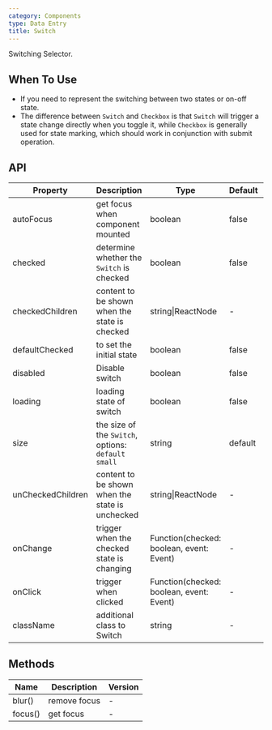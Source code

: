 ```yaml
---
category: Components
type: Data Entry
title: Switch
---
```


Switching Selector.

## When To Use

- If you need to represent the switching between two states or on-off state.
- The difference between `Switch` and `Checkbox` is that `Switch` will trigger a state change directly when you toggle it, while `Checkbox` is generally used for state marking, which should work in conjunction with submit operation.

## API

| Property | Description | Type | Default | Version |
| --- | --- | --- | --- | --- |
| autoFocus | get focus when component mounted | boolean | false | - |
| checked | determine whether the `Switch` is checked | boolean | false | - |
| checkedChildren | content to be shown when the state is checked | string\|ReactNode | - | - |
| defaultChecked | to set the initial state | boolean | false | - |
| disabled | Disable switch | boolean | false | - |
| loading | loading state of switch | boolean | false | - |
| size | the size of the `Switch`, options: `default` `small` | string | default | - |
| unCheckedChildren | content to be shown when the state is unchecked | string\|ReactNode | - | - |
| onChange | trigger when the checked state is changing | Function(checked: boolean, event: Event) | - | - |
| onClick | trigger when clicked | Function(checked: boolean, event: Event) | - | - |
| className | additional class to Switch | string | - | - |

## Methods

| Name    | Description  | Version |
| ------- | ------------ | ------- |
| blur()  | remove focus | -       |
| focus() | get focus    | -       |
